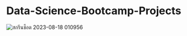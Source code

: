 # Data-Science-Bootcamp-Projects
![สกรีนช็อต 2023-08-18 010956](https://github.com/Mvrkery/Data-Science-Bootcamp-Projects/assets/138161362/ec92fa5b-4687-4654-b9d6-72dfc6304506)
